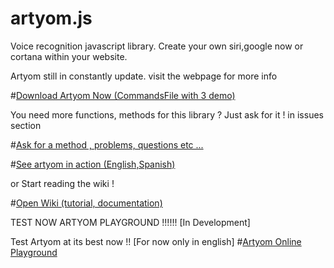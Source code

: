 # artyom.js
Voice recognition javascript library. Create your own siri,google now or cortana within your website.

Artyom still in constantly update.
visit the webpage for more info


#[Download Artyom Now (CommandsFile with 3 demo)](https://github.com/sdkcarlos/artyom.js/raw/master/public/artyom-source.zip)

You need more functions, methods for this library ? Just ask for it ! in issues section

#[Ask for a method , problems, questions etc ...](https://github.com/sdkcarlos/artyom.js/issues)

#[See artyom in action (English,Spanish)](http://sdkcarlos.github.io/sites/artyom.html)

or Start reading the wiki !

#[Open Wiki (tutorial, documentation)](https://github.com/sdkcarlos/artyom.js/wiki)

TEST NOW ARTYOM PLAYGROUND !!!!!! [In Development]

Test Artyom at its best now !! [For now only in english]
#[Artyom Online Playground](https://sdkcarlos.github.io/sites/artyomplayground.html)
